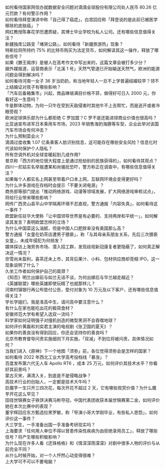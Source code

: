 如何看待国家网信办就数据安全问题对滴滴全球股份有限公司处人民币 80.26 亿元罚款？有何警示作用？  
如何看待拜登演讲中称「自己得了癌症」，白宫回应称「拜登说的是此前已被医学移除的皮肤癌」？  
网红教授陈春花学历遭质疑，其博士毕业学校为私人公司。还有哪些信息值得关注？  
新疆独库公路变「堵哭公路」，如何看待「新疆旅游热」现象？  
特斯拉将所持约 75% 的比特币购买为法定货币，如何解读其这一操作，释放了哪些信号？  
如果《滕王阁序》是被人在高考作文中写出来的，这篇文章会被打多少分？  
据外媒报道，运营商表示「北溪 1 号」天然气管道已开始输送天然气，欧洲的能源问题会得到解决吗？  
如何看待河南一女子 36 岁当奶奶，称当地年轻人一旦不上学普遍结婚较早？领不上结婚证对孩子有哪些影响？  
「汽车后备箱集市」兴起，商品琳琅满目价格不菲，做得好可日入 2000 元，你看好这一生意吗？  
牛是群体动物，为何一只牛在受到天敌侵害时其他牛不上去帮忙，而是逃开或者冷眼旁观？  
欧洲足球俱乐部为什么都拒绝 C 罗加盟？C 罗不是还能进球商业价值也很高吗？  
比亚迪宣布进军日本乘用车市场，2023 年销售海豹海豚等车型，企业此举对该国汽车市场会有何冲击？  
为什么预制菜会火？  
滴滴过度收集 1.07 亿条乘客人脸识别信息，这可能存在哪些安全风险？信息化时代该如何保护个人隐私？  
所有空调外机对全球变暖起到几成作用?  
普京称「西方的地位很大程度上是通过抢劫别的民族获得的」，如何看待其观点？  
四川一尼姑实名举报遭某和尚骚扰恐吓，警方称正在调查中，有哪些信息值得关注？  
如果每个人都实名上网甚至带着户口本上网，互联网环境会变得更好吗？  
为什么许多游戏在存档时会提示「不要关闭电源」？  
商务部等部门提出「推动网络游戏、动漫等领域发展，扩大网络游戏审核试点」，将给行业带来哪些影响？  
网传广西灵山县平山中学隔离环境不忍直视，警方通报「内容失真」，如何看待这一事件？  
欧盟新任驻华大使称「让中国领导世界是有必要的、支持两岸和平统一」，如何解读其发言？表明欧盟怎样的立场？  
为什么中国菜这么油腻，但是中国人口肥胖率没有美国那么高？  
警方通报「女童在奶茶店遭男子猥亵」，称「与其母亲系朋友关系，先后三次猥亵女童」，未成年侵犯为何频发？  
媒体探访上海劳务市场、潜入招工群，发现歧视新冠康复者更隐蔽了，如何真正解决这一情况？  
奈雪尚未盈利，喜茶还未上市，其背后果汁、小料、包材供应商却竞相 IPO，这一现象说明了什么？  
久坐工作者如何保护自己的肩颈？  
《知否》明兰出嫁前与如兰无话不谈，为何出嫁后与华兰越走越近？  
《英雄联盟》哪些英雄即使玩精了也就那样儿？  
河南村镇银行再公布垫付公告，垫付对象为 10 万元及以下客户，还有哪些信息值得关注？  
学长学姐们，我是准高中生，请问高中要注意什么？  
有什么在家也能吃出花的极简食材？  
安徽师范大学有希望入选双一流吗？  
科学家如何证明强子对撞机创造的微型黑洞不会吞噬地球？  
如何评价黄磊和刘奕君主演的电视剧《张卫国的夏天》？  
如果你的善良没有得到回应，你还会坚持你的善良吗？  
北京市教育督导问责实施细则下月实施，「双减」不到位将被问责，具体情况如何？  
当我们进入《原神》下一个地图「须弥」前，各位觉得须弥会是怎样的国家？  
如何看待 2022 年西北工业大学高考投档线「暴涨」？  
百度发布第六代无人车 Apollo RT6 ，成本 25 万元，如何评价其技术水平？你看好其前景吗？  
蒙古灭宋，满清入关，到底是不是侵略战争？  
高技术行业的创始人，一定都是技术大牛吗？  
巨魔芋一生只开三四次花，每次开花不超过 2 天，它有哪些观赏价值？为什么魔芋开花这么罕见？  
田径世锦赛女子铁饼决赛冯彬夺冠，中国代表团收获本届世锦赛第二金，如何评价她在本次比赛中的表现？  
董宇辉回应东方甄选拉黑罗敏，称「导演小哥大学刚毕业，有些私人恩怨」，如何评价这一事件？  
大三学生，一手准备出国一手准备考研现实吗？  
上海要求「任何用人单位不得以曾患传染性疾病为由拒绝录用员工」，释放了哪些信号？将产生哪些积极影响？  
为什么现在许多人看《还珠格格》和《情深深雨濛濛》对剧中很多人物的评价与从前完全不同？  
从什么时候开始，对一个人怦然心动变得很难？  
上大学可不可以不要电脑？  
